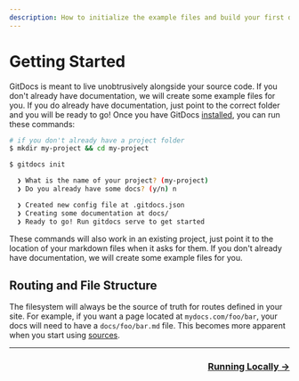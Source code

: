 ```yaml
---
description: How to initialize the example files and build your first documentation site.
---
```

# Getting Started

GitDocs is meant to live unobtrusively alongside your source code. If you don't already have documentation, we will create some example files for you. If you do already have documentation, just point to the correct folder and you will be ready to go! Once you have GitDocs [installed](/installation), you can run these commands:

```bash
# if you don't already have a project folder
$ mkdir my-project && cd my-project
```

```bash
$ gitdocs init

  ❯ What is the name of your project? (my-project) 
  ❯ Do you already have some docs? (y/n) n

  ❯ Created new config file at .gitdocs.json
  ❯ Creating some documentation at docs/
  ❯ Ready to go! Run gitdocs serve to get started
```

These commands will also work in an existing project, just point it to the location of your markdown files when it asks for them. If you don't already have documentation, we will create some example files for you.

## Routing and File Structure

The filesystem will always be the source of truth for routes defined in your site. For example, if you want a page located at `mydocs.com/foo/bar`, your docs will need to have a `docs/foo/bar.md` file. This becomes more apparent when you start using [sources](/using-sources).

---

<div align="right">
  <h3><a href="/running-locally">Running Locally →</a></h3>
</div>
